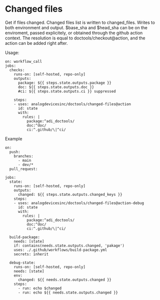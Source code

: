 Changed files
=============

Get if files changed. Changed files list is written to changed_files. Writes to
both environment and output. $base_sha and $head_sha can be on the enviroment,
passed explicitely, or obtained through the github action context. The
resolution is equal to doctools/checkout@action, and the action can be added
right after.

Usage:

```
on: workflow_call
jobs:
  checks:
    runs-on: [self-hosted, repo-only]
    outputs:
      package: ${{ steps.state.outputs.package }}
      doc: ${{ steps.state.outputs.doc }}
      #ci: ${{ steps.state.outputs.ci }} suppressed

    steps:
    - uses: analogdevicesinc/doctools/changed-files@action
      id: state
      with:
        rules: |
          package:^adi_doctools/
          doc:^doc/
          ci:^.github/\|^ci/
```

Example

```
on:
  push:
    branches:
      - main
      - dev/*
  pull_request:

jobs:
  state:
    runs-on: [self-hosted, repo-only]
    outputs:
      changed: ${{ steps.state.outputs.changed_keys }}
    steps:
    - uses: analogdevicesinc/doctools/changed-files@action-debug
      id: state
      with:
        rules: |
          package:^adi_doctools/
          doc:^doc/
          ci:^.github/\|^ci/

  build-package:
    needs: [state]
    if: contains(needs.state.outputs.changed, 'pakage')
    uses: ./.github/workflows/build-package.yml
    secrets: inherit

  debug-state:
    runs-on: [self-hosted, repo-only]
    needs: [state]
    env:
      changed: ${{ needs.state.outputs.changed }}
    steps:
      - run: echo $changed
      - run: echo ${{ needs.state.outputs.changed }}

```
